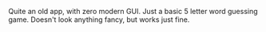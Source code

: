 Quite an old app, with zero modern GUI. Just a basic 5 letter word guessing game. Doesn't look anything fancy, but works just fine.
